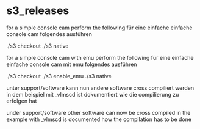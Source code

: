 # s3_releases

for a simple console cam
perform the following
für eine einfache einfache console cam
folgendes ausführen

./s3 checkout
./s3 native

for a simple console cam with emu
perform the following
für eine einfache einfache console cam mit emu
folgendes ausführen

./s3 checkout
./s3 enable_emu
./s3 native

unter support/software kann nun andere software cross compiliert werden
in dem beispiel mit _vlmscd ist dokumentiert wie die compilierung zu erfolgen hat

under support/software other software can now be cross compiled
in the example with _vlmscd is documented how the compilation has to be done
